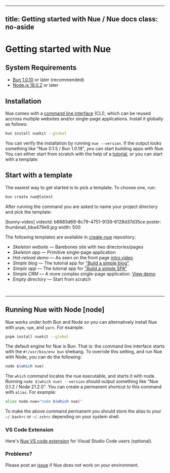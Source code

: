 
---
title: Getting started with Nue / Nue docs
class: no-aside
---

# Getting started with Nue


## System Requirements

* [Bun 1.0.10](//bun.sh/) or later (recommended)
* [Node.js 18.0.2](//nodejs.org/) or later


## Installation
Nue comes with a [command line interface](reference/command-line-interface.html) (CLI), which can be reused accross multiple websites and/or single-page applications. Install it globally as follows:


``` sh
bun install nuekit --global
```

You can verify the installation by running `nue --version`. If the output looks something like "Nue 0.1.5 / Bun 1.0.18", you can start building apps with Nue. You can either start from scratch with the help of a [tutorial](tutorials/build-a-simple-blog.html), or you can start with a template:


## Start with a template
The easiest way to get started is to pick a template. To choose one, run:


``` sh
bun create nue@latest
```

After running the command you are asked to name your project directory and pick the template:

[bunny-video]
  videoId: b8883d69-8c79-4751-9139-6128d37d35ce
  poster: thumbnail_bba479e9.jpg
  width: 500

The following templates are available in [create-nue](//github.com/nuejs/create-nue) repository:

- *Skeleton website* —  Barebones site with two directories/pages
- *Skeleton app* —  Primitive single-page application
- *Hot-reload demo* — As seen on the front page [intro video](/)
- *Simple blog* —  The tutorial app for ["Build a simple blog"](tutorials/build-a-simple-blog.html)
- *Simple app* —  The tutorial app for ["Build a simple SPA"](tutorials/build-a-simple-spa.html)
- *Simple CRM* —  A more complex single-page application. [View demo](/@simple-admin/)
- *Empty directory* —  Start from scratch

&nbsp;

- - -

## Running Nue with Node [node]
Nue works under both Bun and Node so you can alternatively install Nue with `pnpm`, `npm`, and `yarn`. For example:

``` sh
pnpm install nuekit --global
```

The default engine for Nue is Bun. That is: the command line interface starts with the `#!/usr/bin/env bun` shebang. To override this setting, and run Nue with Node, you can do the following:

``` sh
node $(which nue)
```

The `which` command locates the nue executable, and starts it with node. Running `node $(which nue) --version` should output something like "Nue 0.1.2 / Node 21.2.0". You can create a permanent shortcut to this command with `alias`. For example:

``` sh
alias node-nue="node $(which nue)"
```

To make the above command permanent you should store the alias to your `~/.bashrc` or `~/.zshrc` depending on your system shell.



### VS Code Extension
Here's [Nue VS code extension](https://marketplace.visualstudio.com/items?itemName=yaoyuanzhang.nue&ssr=false) for Visual Studio Code users (optional).



### Problems?
Please post an [issue](//github.com/nuejs/nue/issues) if Nue does not work on your environment.




